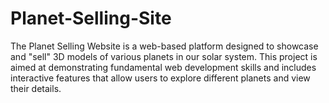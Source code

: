 # Planet-Selling-Site
The Planet Selling Website is a web-based platform designed to showcase and "sell" 3D models of various planets in our solar system. This project is aimed at demonstrating fundamental web development skills and includes interactive features that allow users to explore different planets and view their details.

